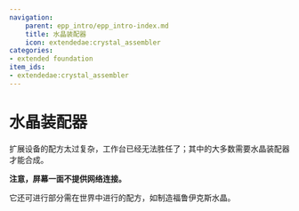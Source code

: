 ```yaml
---
navigation:
    parent: epp_intro/epp_intro-index.md
    title: 水晶装配器
    icon: extendedae:crystal_assembler
categories:
- extended foundation
item_ids:
- extendedae:crystal_assembler
---
```


# 水晶装配器

<Row>
<BlockImage id="extendedae:crystal_assembler" scale="8"></BlockImage>
</Row>

扩展设备的配方太过复杂，工作台已经无法胜任了；其中的大多数需要水晶装配器才能合成。

**注意，屏幕一面不提供网络连接。**

它还可进行部分需在世界中进行的配方，如制造福鲁伊克斯水晶。
